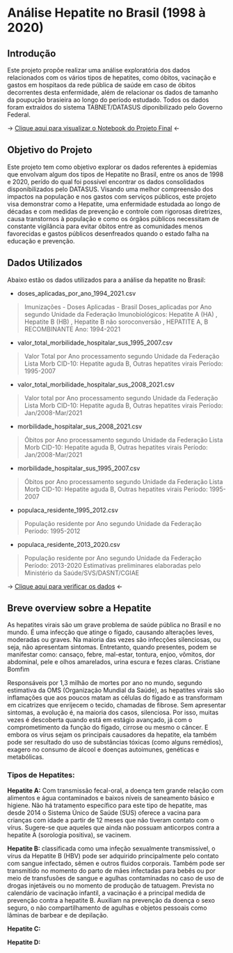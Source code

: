 
# Análise Hepatite no Brasil (1998 à 2020)


## Introdução
Este projeto propõe realizar uma análise exploratória dos dados relacionados com os vários tipos de hepatites, como óbitos, vacinação e gastos em hospitaos da rede pública de saúde em caso de óbitos decorrentes desta enfermidade, além de relacionar os dados de tamanho da poupução brasieira ao longo do período estudado. Todos os dados foram extraídos do sistema TABNET/DATASUS diponibilizado pelo Governo Federal.

-> [Clique aqui para visualizar o Notebook do Projeto Final](https://github.com/LucasAlbFar/analise_dados_hepatite_brasil/blob/main/notebooks/main.ipynb) <-

## Objetivo do Projeto
Este projeto tem como objetivo explorar os dados referentes à epidemias que envolvam algum dos tipos de Hepatite no Brasil, entre os anos de 1998 e 2020, perído do qual foi possível encontrar os dados consolidados disponibilizados pelo DATASUS. 
Visando uma melhor compreensão dos impactos na população e nos gastos com serviços públicos, este projeto visa demonstrar como a Hepatite, uma enfermidade estudada ao longo de décadas e com medidas de prevenção e controle com rigorosas diretrizes, causa transtornos à população e como os órgãos públicos necessitam de constante vigilância para evitar óbitos entre as comunidades menos favorecidas e gastos públicos desenfreados quando o estado falha na educação e prevenção.

## Dados Utilizados
Abaixo estão os dados utilizados para a análise da hepatite no Brasil:

* doses_aplicadas_por_ano_1994_2021.csv
>Imunizações - Doses Aplicadas - Brasil
Doses_aplicadas por Ano segundo Unidade da Federação
Imunobiológicos: Hepatite A (HA) , Hepatite B (HB) , Hepatite B não soroconversão , HEPATITE A, B RECOMBINANTE
Ano: 1994-2021

* valor_total_morbilidade_hospitalar_sus_1995_2007.csv
>Valor Total por Ano processamento segundo Unidade da Federação
Lista Morb CID-10: Hepatite aguda B, Outras hepatites virais
Período: 1995-2007

* valor_total_morbilidade_hospitalar_sus_2008_2021.csv
>Valor total por Ano processamento segundo Unidade da Federação
Lista Morb CID-10: Hepatite aguda B, Outras hepatites virais
Período: Jan/2008-Mar/2021

* morbilidade_hospitalar_sus_2008_2021.csv
>Óbitos por Ano processamento segundo Unidade da Federação
Lista Morb CID-10: Hepatite aguda B, Outras hepatites virais
Período: Jan/2008-Mar/2021

* morbilidade_hospitalar_sus_1995_2007.csv
>Óbitos por Ano processamento segundo Unidade da Federação
Lista Morb CID-10: Hepatite aguda B, Outras hepatites virais
Período: 1995-2007

* populaca_residente_1995_2012.csv
>População residente por Ano segundo Unidade da Federação
Período: 1995-2012

* populaca_residente_2013_2020.csv
>População residente por Ano segundo Unidade da Federação
Período: 2013-2020
Estimativas preliminares elaboradas pelo Ministério da Saúde/SVS/DASNT/CGIAE

-> [Clique aqui para verificar os dados](https://github.com/LucasAlbFar/analise_dados_hepatite_brasil/tree/main/dados) <-


## Breve overview sobre a Hepatite
As hepatites virais são um grave problema de saúde pública no Brasil e no mundo. É uma infecção que atinge o fígado, causando alterações leves, moderadas ou graves. Na maioria das vezes são infecções silenciosas, ou seja, não apresentam sintomas. Entretanto, quando presentes, podem se manifestar como: cansaço, febre, mal-estar, tontura, enjoo, vômitos, dor abdominal, pele e olhos amarelados, urina escura e fezes claras.
Cristiane Bomfim

Responsáveis por 1,3 milhão de mortes por ano no mundo, segundo estimativa da OMS (Organização Mundial da Saúde), as hepatites virais são inflamações que aos poucos matam as células do fígado e as transformam em cicatrizes que enrijecem o tecido, chamadas de fibrose. Sem apresentar sintomas, a evolução é, na maioria dos casos, silenciosa. Por isso, muitas vezes é descoberta quando está em estágio avançado, já com o comprometimento da função do fígado, cirrose ou mesmo o câncer. E embora os vírus sejam os principais causadores da hepatite, ela também pode ser resultado do uso de substâncias tóxicas (como alguns remédios), exagero no consumo de álcool e doenças autoimunes, genéticas e metabólicas.

### Tipos de Hepatites:
<b> Hepatite A:</b>
Com transmissão fecal-oral, a doença tem grande relação com alimentos e água contaminados e baixos níveis de saneamento básico e higiene. Não há tratamento específico para este tipo de hepatite, mas desde 2014 o Sistema Único de Saúde (SUS) oferece a vacina para crianças com idade a partir de 12 meses que não tiveram contato com o vírus. Sugere-se que aqueles que ainda não possuam anticorpos contra a hepatite A (sorologia positiva), se vacinem.

<b> Hepatite B:</b>
classificada como uma infeção sexualmente transmissível, o vírus da Hepatite B (HBV) pode ser adquirido principalmente pelo contato com sangue infectado, sêmen e outros fluidos corporais. Também pode ser transmitido no momento do parto de mães infectadas para bebês ou por meio de transfusões de sangue e agulhas contaminadas no caso de uso de drogas injetáveis ou no momento de produção de tatuagem. Prevista no calendário de vacinação infantil, a vacinação é a principal medida de prevenção contra a hepatite B. Auxiliam na prevenção da doença o sexo seguro, o não compartilhamento de agulhas e objetos pessoais como lâminas de barbear e de depilação.

<b> Hepatite C:</b>

<b> Hepatite D:</b>
